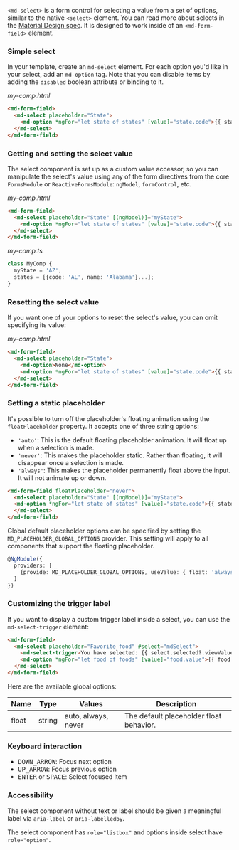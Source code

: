 `<md-select>` is a form control for selecting a value from a set of options, similar to the native
`<select>` element. You can read more about selects in the
[Material Design spec](https://material.google.com/components/menus.html). It is designed to work
inside of an `<md-form-field>` element.

<!-- example(select-overview) -->

### Simple select

In your template, create an `md-select` element. For each option you'd like in your select, add an
`md-option` tag. Note that you can disable items by adding the `disabled` boolean attribute or
binding to it.

*my-comp.html*
```html
<md-form-field>
  <md-select placeholder="State">
    <md-option *ngFor="let state of states" [value]="state.code">{{ state.name }}</md-option>
  </md-select>
</md-form-field>
```

### Getting and setting the select value

The select component is set up as a custom value accessor, so you can manipulate the select's value using
any of the form directives from the core `FormsModule` or `ReactiveFormsModule`: `ngModel`, `formControl`, etc.

*my-comp.html*
```html
<md-form-field>
  <md-select placeholder="State" [(ngModel)]="myState">
    <md-option *ngFor="let state of states" [value]="state.code">{{ state.name }}</md-option>
  </md-select>
</md-form-field>
```

*my-comp.ts*
```ts
class MyComp {
  myState = 'AZ';
  states = [{code: 'AL', name: 'Alabama'}...];
}
```

### Resetting the select value

If you want one of your options to reset the select's value, you can omit specifying its value:

*my-comp.html*
```html
<md-form-field>
  <md-select placeholder="State">
    <md-option>None</md-option>
    <md-option *ngFor="let state of states" [value]="state.code">{{ state.name }}</md-option>
  </md-select>
</md-form-field>
```

### Setting a static placeholder

It's possible to turn off the placeholder's floating animation using the `floatPlaceholder` property. It accepts one of three string options:
- `'auto'`: This is the default floating placeholder animation. It will float up when a selection is made.
- `'never'`: This makes the placeholder static. Rather than floating, it will disappear once a selection is made.
- `'always'`: This makes the placeholder permanently float above the input. It will not animate up or down.

```html
<md-form-field floatPlaceholder="never">
  <md-select placeholder="State" [(ngModel)]="myState">
  <md-option *ngFor="let state of states" [value]="state.code">{{ state.name }}</md-option>
  </md-select>
</md-form-field>
```

Global default placeholder options can be specified by setting the `MD_PLACEHOLDER_GLOBAL_OPTIONS` provider. This setting will apply to all components that support the floating placeholder.

```ts
@NgModule({
  providers: [
    {provide: MD_PLACEHOLDER_GLOBAL_OPTIONS, useValue: { float: 'always' }}
  ]
})
```

### Customizing the trigger label
If you want to display a custom trigger label inside a select, you can use the `md-select-trigger` element:

```html
<md-form-field>
  <md-select placeholder="Favorite food" #select="mdSelect">
    <md-select-trigger>You have selected: {{ select.selected?.viewValue }}</md-select-trigger>
    <md-option *ngFor="let food of foods" [value]="food.value">{{ food.viewValue }}</md-option>
  </md-select>
</md-form-field>
```

Here are the available global options:

| Name            | Type    | Values              | Description                               |
| --------------- | ------- | ------------------- | ----------------------------------------- |
| float           | string  | auto, always, never | The default placeholder float behavior.   |

### Keyboard interaction
- <kbd>DOWN_ARROW</kbd>: Focus next option
- <kbd>UP_ARROW</kbd>: Focus previous option
- <kbd>ENTER</kbd> or <kbd>SPACE</kbd>: Select focused item

### Accessibility
The select component without text or label should be given a meaningful label via
`aria-label` or `aria-labelledby`.

The select component has `role="listbox"` and options inside select have `role="option"`.
